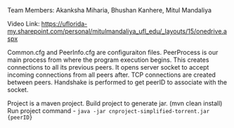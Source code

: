 
Team Members: Akanksha Miharia, Bhushan Kanhere, Mitul Mandaliya

Video Link: https://uflorida-my.sharepoint.com/personal/mitulmandaliya_ufl_edu/_layouts/15/onedrive.aspx

Common.cfg and PeerInfo.cfg are configuraiton files. 
PeerProcess is our main process from where the program execution begins. This creates connections to all its previous peers. 
It opens server socket to accept incoming connections from all peers after.
TCP connections are created between peers.
Handshake is performed to get peerID to associate with the socket.



Project is a maven project. Build project to generate jar. (mvn clean install)
Run project command - 
```java -jar cnproject-simplified-torrent.jar {peerID}```

